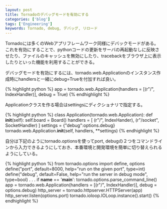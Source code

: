```yaml
---
layout: post
title: Tornadoのデバッグモードを有効にする
categories: ['blog']
tags: ['Engineering']
keywords: Tornado, debug, デバッグ, リロード
---
```


Tornadoには多くのWebアプリフレームワーク同様にデバックモードがある。これを有効にすることで、pythonコードの更新をサーバの再起動なしに反映させたり、ファイルのキャッシュを無効にしたり、tracebackをブラウザ上に表示したりといった機能を利用することができる。

デバッグモードを有効にするには、tornado.web.Applicationのインスタンス作成時にhandlersと一緒にdebug=Trueを付加すれば良い。

{% highlight python %}
app = tornado.web.Application(handlers = [(r"/",  IndexHandler)], debug = True)
{% endhighlight %}

Applicationクラスを作る場合はsettingsにディクショナリで指定する。

{% highlight python %}
class Application(tornado.web.Application):
    def __init__(self):
        self.board = Board()
        handlers = [
            (r"/", IndexHander),
            (r"/socket", SocketHandler)
        ]
        settings = {"debug":options.debug}
        tornado.web.Application.__init__(self, handlers, **settings)
{% endhighlight %}

自分は下記のようにtornado.optionsを使ってport, debugの２つをコマンドラインから入力できるようにしておき、本番環境と開発環境を簡単に切り替えられるようにしている。

{% highlight python %}
from tornado.options import define, options
define("port", default=8000, help="run on the given port", type=int)
define("debug", default=False, help="run the server in debug mode", type=bool)
.
.
.
if __name__ == '__main__':
    tornado.options.parse_command_line()
    app = tornado.web.Application(handlers = [(r"/",  IndexHandler)], debug = options.debug)
    http_server = tornado.httpserver.HTTPServer(app)
    http_server.listen(options.port)
    tornado.ioloop.IOLoop.instance().start()
{% endhighlight %}
